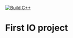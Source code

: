 [![Build C++](https://github.com/abhinaydruva/FirstIO/actions/workflows/actions.yml/badge.svg)](https://github.com/abhinaydruva/FirstIO/actions/workflows/actions.yml)

# First IO project

